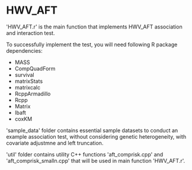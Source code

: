 # HWV_AFT


'HWV_AFT.r' is the main function that implements HWV_AFT association and interaction test.

To successfully implement the test, you will need following R package dependencies:
* MASS
* CompQuadForm
* survival
* matrixStats
* matrixcalc
* RcppArmadillo
* Rcpp
* Matrix
* lbaft
* coxKM

'sample_data' folder contains essential sample datasets to conduct an example association test, without considering genetic heterogeneity, with covariate adjustmne and left truncation.

'util' folder contains utility C++ functions 'aft_comprisk.cpp' and 'aft_comprisk_smalln.cpp' that will be used in main function 'HWV_AFT.r'.



